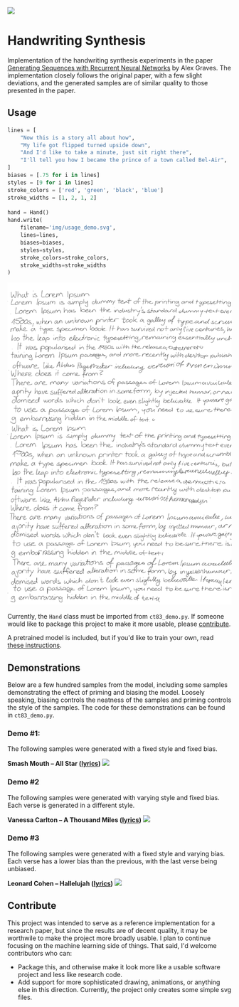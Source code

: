 ![](img/banner.svg)
# Handwriting Synthesis
Implementation of the handwriting synthesis experiments in the paper <a href="https://arxiv.org/abs/1308.0850">Generating Sequences with Recurrent Neural Networks</a> by Alex Graves.  The implementation closely follows the original paper, with a few slight deviations, and the generated samples are of similar quality to those presented in the paper.

## Usage
```python
lines = [
    "Now this is a story all about how",
    "My life got flipped turned upside down",
    "And I'd like to take a minute, just sit right there",
    "I'll tell you how I became the prince of a town called Bel-Air",
]
biases = [.75 for i in lines]
styles = [9 for i in lines]
stroke_colors = ['red', 'green', 'black', 'blue']
stroke_widths = [1, 2, 1, 2]

hand = Hand()
hand.write(
    filename='img/usage_demo.svg',
    lines=lines,
    biases=biases,
    styles=styles,
    stroke_colors=stroke_colors,
    stroke_widths=stroke_widths
)
```
![](img/usage_demo.svg)

Currently, the `Hand` class must be imported from `ct83_demo.py`.  If someone would like to package this project to make it more usable, please [contribute](#contribute).

A pretrained model is included, but if you'd like to train your own, read <a href='https://github.com/sjvasquez/handwriting-synthesis/tree/master/data/raw'>these instructions</a>.

## Demonstrations
Below are a few hundred samples from the model, including some samples demonstrating the effect of priming and biasing the model.  Loosely speaking, biasing controls the neatness of the samples and priming controls the style of the samples. The code for these demonstrations can be found in `ct83_demo.py`.

### Demo #1:
The following samples were generated with a fixed style and fixed bias.

**Smash Mouth – All Star (<a href="https://www.azlyrics.com/lyrics/smashmouth/allstar.html">lyrics</a>)**
![](img/all_star.svg)

### Demo #2
The following samples were generated with varying style and fixed bias.  Each verse is generated in a different style.

**Vanessa Carlton – A Thousand Miles (<a href="https://www.azlyrics.com/lyrics/vanessacarlton/athousandmiles.html">lyrics</a>)**
![](img/downtown.svg)

### Demo #3
The following samples were generated with a fixed style and varying bias.  Each verse has a lower bias than the previous, with the last verse being unbiased.

**Leonard Cohen – Hallelujah (<a href="https://www.youtube.com/watch?v=dQw4w9WgXcQ">lyrics</a>)**
![](img/give_up.svg)

## Contribute
This project was intended to serve as a reference implementation for a research paper, but since the results are of decent quality, it may be worthwile to make the project more broadly usable.  I plan to continue focusing on the machine learning side of things.  That said, I'd welcome contributors who can:

  - Package this, and otherwise make it look more like a usable software project and less like research code.
  - Add support for more sophisticated drawing, animations, or anything else in this direction.  Currently, the project only creates some simple svg files.

